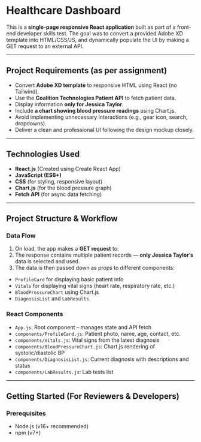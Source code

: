 # Healthcare Dashboard

This is a **single-page responsive React application** built as part of a front-end developer skills test. The goal was to convert a provided Adobe XD template into HTML/CSS/JS, and dynamically populate the UI by making a GET request to an external API.

---

## Project Requirements (as per assignment)

- Convert **Adobe XD template** to responsive HTML using React (no Tailwind).
- Use the **Coalition Technologies Patient API** to fetch patient data.
- Display information **only for Jessica Taylor**.
- Include **a chart showing blood pressure readings** using Chart.js.
- Avoid implementing unnecessary interactions (e.g., gear icon, search, dropdowns).
- Deliver a clean and professional UI following the design mockup closely.

---

## Technologies Used

- **React.js** (Created using Create React App)
- **JavaScript (ES6+)**
- **CSS** (for styling, responsive layout)
- **Chart.js** (for the blood pressure graph)
- **Fetch API** (for async data fetching)

---

## Project Structure & Workflow

### Data Flow

1. On load, the app makes a **GET request** to:
2. The response contains multiple patient records — **only Jessica Taylor’s** data is selected and used.
3. The data is then passed down as props to different components:
- `ProfileCard` for displaying basic patient info
- `Vitals` for displaying vital signs (heart rate, respiratory rate, etc.)
- `BloodPressureChart` using Chart.js
- `DiagnosisList` and `LabResults`

### React Components

- `App.js`: Root component – manages state and API fetch
- `components/ProfileCard.js`: Patient photo, name, age, contact, etc.
- `components/Vitals.js`: Vital signs from the latest diagnosis
- `components/BloodPressureChart.js`: Chart.js rendering of systolic/diastolic BP
- `components/DiagnosisList.js`: Current diagnosis with descriptions and status
- `components/LabResults.js`: Lab tests list

---

## Getting Started (For Reviewers & Developers)

### Prerequisites

- Node.js (v16+ recommended)
- npm (v7+)



